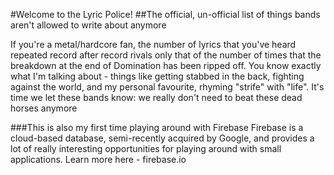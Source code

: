#Welcome to the Lyric Police!
##The official, un-official list of things bands aren't allowed to write about anymore

If you're a metal/hardcore fan, the number of lyrics that you've heard repeated record after record rivals only that of the number of times that the breakdown at the end of Domination has been ripped off. You know exactly what I'm talking about - things like getting stabbed in the back, fighting against the world, and my personal favourite, rhyming "strife" with "life". It's time we let these bands know: we really don't need to beat these dead horses anymore

###This is also my first time playing around with Firebase
Firebase is a cloud-based database, semi-recently acquired by Google, and provides a lot of really interesting opportunities for playing around with small applications. Learn more here - firebase.io